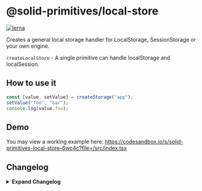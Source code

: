 # @solid-primitives/local-store

[![lerna](https://img.shields.io/badge/maintained%20with-lerna-cc00ff.svg)](https://lerna.js.org/)

Creates a general local storage handler for LocalStorage, SessionStorage or your own engine.

`createLocalStore` - A single primitive can handle localStorage and localSession.

## How to use it

```ts
const [value, setValue] = createStorage("app");
setValue("foo", "bar");
console.log(value.foo);
```

## Demo

You may view a working example here: https://codesandbox.io/s/solid-primitives-local-store-6wc4c?file=/src/index.tsx

## Changelog

<details>
<summary><b>Expand Changelog</b></summary>

0.0.100

First developed commit.

1.1.4

Added ability to stringify storage.

</details>
